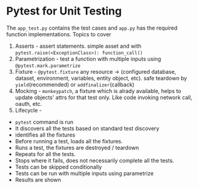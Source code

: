 # Pytest for Unit Testing

The `app_test.py` contains the test cases and `app.py` has the required function implementations.
Topics to cover

1. Asserts - assert statements. simple asset and with `pytest.raise(<ExceptionClass>): function_call()`
2. Parametrization - test a function with multiple inputs using `@pytest.mark.parametrize`
3. Fixture - `@pytest.fixture` any resource -> (configured database, dataset, environment, variables, entity object, etc). safe teardown by `yield`(recommended) or `addfinalizer`(callback)
4. Mocking - `monkeypatch`, a fixture which is alrady available, helps to update objects' attrs for that test only. Like code invoking network call, oauth, etc.
5. Lifecycle -

- `pytest` command is run
- It discovers all the tests based on standard test discovery
- identifies all the fixtures
- Before running a test, loads all the fixtures.
- Runs a test, the fixtures are destroyed / teardown
- Repeats for all the tests.
- Stops where it fails, does not necessarily complete all the tests.
- Tests can be skipped conditionally
- Tests can be run with multiple inputs using parametrize
- Results are shown
